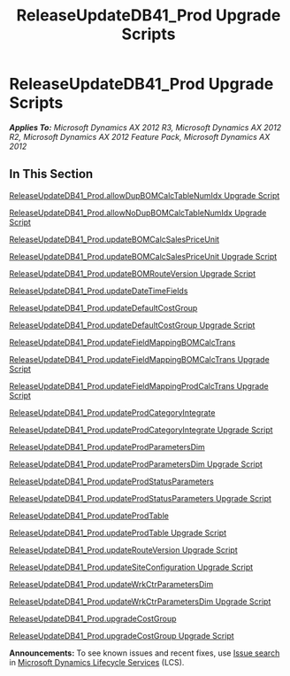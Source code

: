 ﻿---
title: ReleaseUpdateDB41_Prod Upgrade Scripts
TOCTitle: ReleaseUpdateDB41_Prod Upgrade Scripts
ms:assetid: 6febe41b-94f0-4035-9ddd-72f1e94d59da
ms:mtpsurl: https://msdn.microsoft.com/en-us/library/JJ685767(v=AX.60)
ms:contentKeyID: 49708968
ms.date: 05/18/2015
mtps_version: v=AX.60
---

# ReleaseUpdateDB41\_Prod Upgrade Scripts 


_**Applies To:** Microsoft Dynamics AX 2012 R3, Microsoft Dynamics AX 2012 R2, Microsoft Dynamics AX 2012 Feature Pack, Microsoft Dynamics AX 2012_

## In This Section

[ReleaseUpdateDB41\_Prod.allowDupBOMCalcTableNumIdx Upgrade Script](releaseupdatedb41-prod-allowdupbomcalctablenumidx-upgrade-script.md)

[ReleaseUpdateDB41\_Prod.allowNoDupBOMCalcTableNumIdx Upgrade Script](releaseupdatedb41-prod-allownodupbomcalctablenumidx-upgrade-script.md)

[ReleaseUpdateDB41\_Prod.updateBOMCalcSalesPriceUnit](releaseupdatedb41-prod-updatebomcalcsalespriceunit.md)

[ReleaseUpdateDB41\_Prod.updateBOMCalcSalesPriceUnit Upgrade Script](releaseupdatedb41-prod-updatebomcalcsalespriceunit-upgrade-script.md)

[ReleaseUpdateDB41\_Prod.updateBOMRouteVersion Upgrade Script](releaseupdatedb41-prod-updatebomrouteversion-upgrade-script.md)

[ReleaseUpdateDB41\_Prod.updateDateTimeFields](releaseupdatedb41-prod-updatedatetimefields.md)

[ReleaseUpdateDB41\_Prod.updateDefaultCostGroup](releaseupdatedb41-prod-updatedefaultcostgroup.md)

[ReleaseUpdateDB41\_Prod.updateDefaultCostGroup Upgrade Script](releaseupdatedb41-prod-updatedefaultcostgroup-upgrade-script.md)

[ReleaseUpdateDB41\_Prod.updateFieldMappingBOMCalcTrans](releaseupdatedb41-prod-updatefieldmappingbomcalctrans.md)

[ReleaseUpdateDB41\_Prod.updateFieldMappingBOMCalcTrans Upgrade Script](releaseupdatedb41-prod-updatefieldmappingbomcalctrans-upgrade-script.md)

[ReleaseUpdateDB41\_Prod.updateFieldMappingProdCalcTrans Upgrade Script](releaseupdatedb41-prod-updatefieldmappingprodcalctrans-upgrade-script.md)

[ReleaseUpdateDB41\_Prod.updateProdCategoryIntegrate](releaseupdatedb41-prod-updateprodcategoryintegrate.md)

[ReleaseUpdateDB41\_Prod.updateProdCategoryIntegrate Upgrade Script](releaseupdatedb41-prod-updateprodcategoryintegrate-upgrade-script.md)

[ReleaseUpdateDB41\_Prod.updateProdParametersDim](releaseupdatedb41-prod-updateprodparametersdim.md)

[ReleaseUpdateDB41\_Prod.updateProdParametersDim Upgrade Script](releaseupdatedb41-prod-updateprodparametersdim-upgrade-script.md)

[ReleaseUpdateDB41\_Prod.updateProdStatusParameters](releaseupdatedb41-prod-updateprodstatusparameters.md)

[ReleaseUpdateDB41\_Prod.updateProdStatusParameters Upgrade Script](releaseupdatedb41-prod-updateprodstatusparameters-upgrade-script.md)

[ReleaseUpdateDB41\_Prod.updateProdTable](releaseupdatedb41-prod-updateprodtable.md)

[ReleaseUpdateDB41\_Prod.updateProdTable Upgrade Script](releaseupdatedb41-prod-updateprodtable-upgrade-script.md)

[ReleaseUpdateDB41\_Prod.updateRouteVersion Upgrade Script](releaseupdatedb41-prod-updaterouteversion-upgrade-script.md)

[ReleaseUpdateDB41\_Prod.updateSiteConfiguration Upgrade Script](releaseupdatedb41-prod-updatesiteconfiguration-upgrade-script.md)

[ReleaseUpdateDB41\_Prod.updateWrkCtrParametersDim](releaseupdatedb41-prod-updatewrkctrparametersdim.md)

[ReleaseUpdateDB41\_Prod.updateWrkCtrParametersDim Upgrade Script](releaseupdatedb41-prod-updatewrkctrparametersdim-upgrade-script.md)

[ReleaseUpdateDB41\_Prod.upgradeCostGroup](releaseupdatedb41-prod-upgradecostgroup.md)

[ReleaseUpdateDB41\_Prod.upgradeCostGroup Upgrade Script](releaseupdatedb41-prod-upgradecostgroup-upgrade-script.md)

  
**Announcements:** To see known issues and recent fixes, use [Issue search](http://go.microsoft.com/fwlink/?linkid=389258) in [Microsoft Dynamics Lifecycle Services](http://go.microsoft.com/fwlink/?linkid=306505) (LCS).

